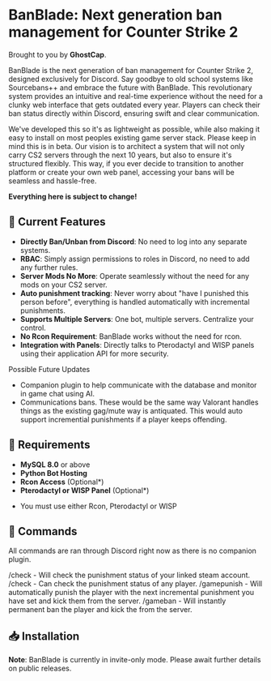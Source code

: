 # BanBlade: Next generation ban management for Counter Strike 2

Brought to you by **GhostCap**.

BanBlade is the next generation of ban management for Counter Strike 2, designed exclusively for Discord. Say goodbye to old school systems like Sourcebans++ and embrace the future with BanBlade. This revolutionary system provides an intuitive and real-time experience without the need for a clunky web interface that gets outdated every year. Players can check their ban status directly within Discord, ensuring swift and clear communication.

We've developed this so it's as lightweight as possible, while also making it easy to install on most peoples existing game server stack. Please keep in mind this is in beta. Our vision is to architect a system that will not only carry CS2 servers through the next 10 years, but also to ensure it's structured flexibly. This way, if you ever decide to transition to another platform or create your own web panel, accessing your bans will be seamless and hassle-free.

**Everything here is subject to change!**

## 🚀 Current Features

- **Directly Ban/Unban from Discord**: No need to log into any separate systems.
- **RBAC**: Simply assign permissions to roles in Discord, no need to add any further rules.
- **Server Mods No More**: Operate seamlessly without the need for any mods on your CS2 server.
- **Auto punishment tracking**: Never worry about "have I punished this person before", everything is handled automatically with incremental punishments.
- **Supports Multiple Servers**: One bot, multiple servers. Centralize your control.
- **No Rcon Requirement**: BanBlade works without the need for rcon.
- **Integration with Panels**: Directly talks to Pterodactyl and WISP panels using their application API for more security.

Possible Future Updates
- Companion plugin to help communicate with the database and monitor in game chat using AI.
- Communications bans. These would be the same way Valorant handles things as the existing gag/mute way is antiquated. This would auto support incremential punishments if a player keeps offending. 

## 📜 Requirements

- **MySQL 8.0** or above
- **Python Bot Hosting**
- **Rcon Access** (Optional*)
- **Pterodactyl or WISP Panel** (Optional*)

* You must use either Rcon, Pterodactyl or WISP

## 📜 Commands
All commands are ran through Discord right now as there is no companion plugin.

/check - Will check the punishment status of your linked steam account.
/check <steamid or url> - Can check the punishment status of any player.
/gamepunish <steamid or url> - Will automatically punish the player with the next incremental punishment you have set and kick them from the server.
/gameban <steamid> - Will instantly permanent ban the player and kick the from the server.

## 📥 Installation

**Note**: BanBlade is currently in invite-only mode. Please await further details on public releases.
